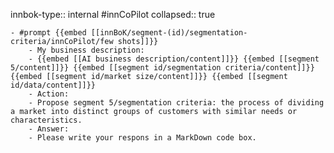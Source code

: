 innbok-type:: internal
#innCoPilot
collapsed:: true

	- #prompt {{embed [[innBoK/segment-(id)/segmentation-criteria/innCoPilot/few shots]]}}
		- My business description:
		- {{embed [[AI business description/content]]}} {{embed [[segment 5/content]]}} {{embed [[segment id/segmentation criteria/content]]}} {{embed [[segment id/market size/content]]}} {{embed [[segment id/data/content]]}}
		- Action:
		- Propose segment 5/segmentation criteria: the process of dividing a market into distinct groups of customers with similar needs or characteristics.
		- Answer:
		- Please write your respons in a MarkDown code box.